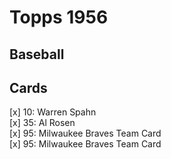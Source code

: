 # Topps 1956 
## Baseball

## Cards

[x] 10: Warren Spahn <br>[x] 35: Al Rosen <br>[x] 95: Milwaukee Braves Team Card <br>[x] 95: Milwaukee Braves Team Card <br>